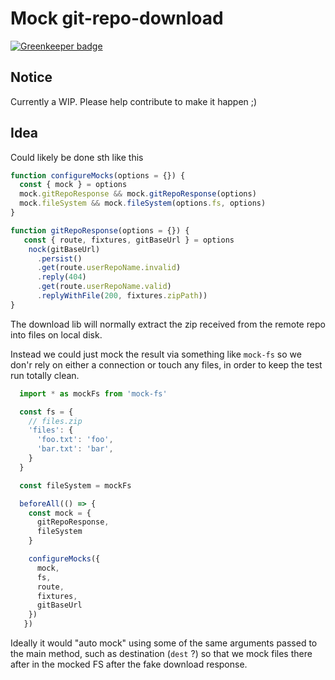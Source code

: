 # Mock git-repo-download

[![Greenkeeper badge](https://badges.greenkeeper.io/kristianmandrup/mock-git-repo-download.svg)](https://greenkeeper.io/)

## Notice

Currently a WIP. Please help contribute to make it happen ;)

## Idea

Could likely be done sth like this

```js
function configureMocks(options = {}) {
  const { mock } = options
  mock.gitRepoResponse && mock.gitRepoResponse(options)
  mock.fileSystem && mock.fileSystem(options.fs, options)
}

function gitRepoResponse(options = {}) {
   const { route, fixtures, gitBaseUrl } = options
    nock(gitBaseUrl)
      .persist()
      .get(route.userRepoName.invalid)
      .reply(404)
      .get(route.userRepoName.valid)
      .replyWithFile(200, fixtures.zipPath))
}
```

The download lib will normally extract the zip received from the remote repo into files on local disk.

Instead we could just mock the result via something like `mock-fs` so we don'r rely on either a connection or touch any files, in order to keep the test run totally clean.

```js
  import * as mockFs from 'mock-fs'

  const fs = {
    // files.zip
    'files': {
      'foo.txt': 'foo',
      'bar.txt': 'bar',
    }
  }

  const fileSystem = mockFs

  beforeAll(() => {
    const mock = {
      gitRepoResponse,
      fileSystem
    }

    configureMocks({
      mock,
      fs,
      route,
      fixtures,
      gitBaseUrl
    })
   })
```

Ideally it would "auto mock" using some of the same arguments passed to the main method, such as destination (`dest` ?) so that we mock files there after in the mocked FS after the fake download response.